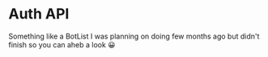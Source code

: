 # Auth API
Something like a BotList I was planning on doing few months ago but didn't finish so you can aheb a look
 😀
